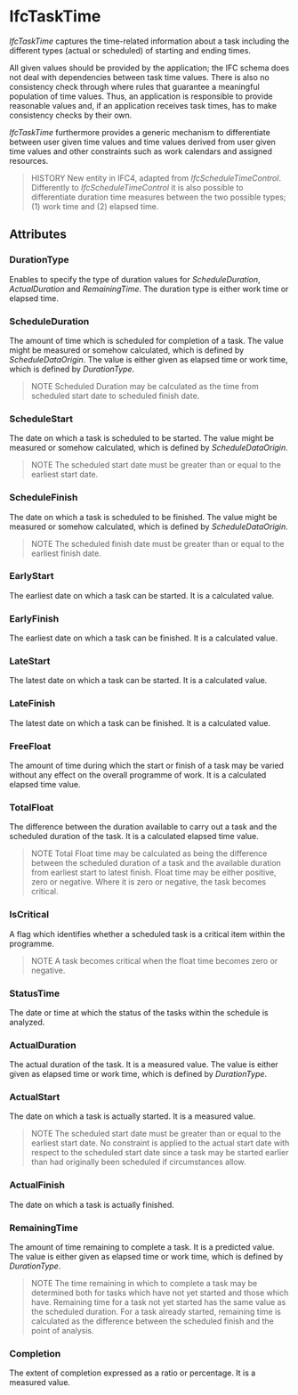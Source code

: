 # IfcTaskTime

_IfcTaskTime_ captures the time-related information about a task including the different types (actual or scheduled) of starting and ending times.<!-- end of definition -->

All given values should be provided by the application; the IFC schema does not deal with dependencies between task time values. There is also no consistency check through where rules that guarantee a meaningful population of time values. Thus, an application is responsible to provide reasonable values and, if an application receives task times, has to make consistency checks by their own.

_IfcTaskTime_ furthermore provides a generic mechanism to differentiate between user given time values and time values derived from user given time values and other constraints such as work calendars and assigned resources.

> HISTORY New entity in IFC4, adapted from _IfcScheduleTimeControl_. Differently to _IfcScheduleTimeControl_ it is also possible to differentiate duration time measures between the two possible types; (1) work time and (2) elapsed time.

## Attributes

### DurationType
Enables to specify the type of duration values for _ScheduleDuration_, _ActualDuration_ and _RemainingTime_. The duration type is either work time or elapsed time.

### ScheduleDuration
The amount of time which is scheduled for completion of a task. The value might be measured or somehow calculated, which is defined by
_ScheduleDataOrigin_. The value is either given as elapsed time or work time, which is defined by _DurationType_.

> NOTE Scheduled Duration may be calculated as the time from scheduled start date to scheduled finish date.

### ScheduleStart
The date on which a task is scheduled to be started. The value might be measured or somehow calculated, which is defined by
_ScheduleDataOrigin_.
> NOTE The scheduled start date must be greater than or equal to the earliest start date.

### ScheduleFinish
The date on which a task is scheduled to be finished. The value might be measured or somehow calculated, which is defined by _ScheduleDataOrigin_.
> NOTE The scheduled finish date must be greater than or equal to the earliest finish date.

### EarlyStart
The earliest date on which a task can be started. It is a calculated value.

### EarlyFinish
The earliest date on which a task can be finished. It is a calculated value.

### LateStart
The latest date on which a task can be started. It is a calculated value.

### LateFinish
The latest date on which a task can be finished. It is a calculated value.

### FreeFloat
The amount of time during which the start or finish of a task may be varied without any effect on the overall programme of work. It is a calculated elapsed time value.

### TotalFloat
The difference between the duration available to carry out a task and the scheduled duration of the task. It is a calculated elapsed time value.
> NOTE Total Float time may be calculated as being the difference between the scheduled duration of a task and the available duration from earliest start to latest finish. Float time may be either positive, zero or negative. Where it is zero or negative, the task becomes critical.

### IsCritical
A flag which identifies whether a scheduled task is a critical item within the programme.
> NOTE A task becomes critical when the float time becomes zero or negative.

### StatusTime
The date or time at which the status of the tasks within the schedule is analyzed.

### ActualDuration
The actual duration of the task. It is a measured value. The value is either given as elapsed time or work time, which is defined by _DurationType_.

### ActualStart
The date on which a task is actually started. It is a measured value.
> NOTE The scheduled start date must be greater than or equal to the earliest start date. No constraint is applied to the actual start date with respect to the scheduled start date since a task may be started earlier than had originally been scheduled if circumstances allow.

### ActualFinish
The date on which a task is actually finished.

### RemainingTime
The amount of time remaining to complete a task. It is a predicted value. The value is either given as elapsed time or work time, which is defined by _DurationType_.
> NOTE The time remaining in which to complete a task may be determined both for tasks which have not yet started and those which have. Remaining time for a task not yet started has the same value as the scheduled duration. For a task already started, remaining time is calculated as the difference between the scheduled finish and the point of analysis.

### Completion
The extent of completion expressed as a ratio or percentage. It is a measured value.
